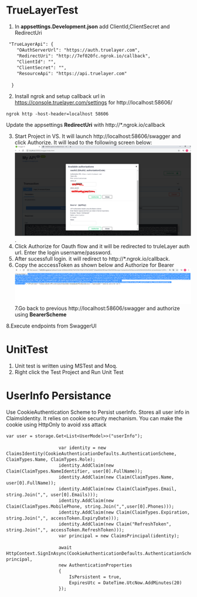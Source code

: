# TrueLayerTest

1. In  __appsettings.Development.json__  add ClientId,ClientSecret and RedirectUri
```
 "TrueLayerApi": {
    "OAuthServerUrl": "https://auth.truelayer.com",
    "RedirectUri": "http://7ef020fc.ngrok.io/callback",
    "ClientId": "",
    "ClientSecret": "",
    "ResourceApi": "https://api.truelayer.com"

  }
```
2. Install ngrok and  setup callback url in https://console.truelayer.com/settings for 
http://localhost:58606/ 
```
ngrok http -host-header=localhost 58606
```
Update the appsettings __RedirectUri__ with  http://*.ngrok.io/callback
 
3. Start Project in VS. It will launch http://localhost:58606/swagger  and click Authorize. It will lead to the following screen below:
![alt text](https://github.com/siddhant-gauchan/TrueLayerTest/blob/master/image/authorize.PNG "Authorize").
4. Click Authorize for Oauth flow and it will be redirected to truleLayer auth url. Enter the login username/password.
5. After sucessfull login. it will redirect to http://*.ngrok.io/callback. 
6. Copy the acccessToken as shown below and Authorize for Bearer 
  ![alt text](https://github.com/siddhant-gauchan/TrueLayerTest/blob/master/image/accesstoken.PNG "Access Token")
7.Go back to previous http://localhost:58606/swagger and authorize using __BearerScheme__ 

8.Execute endpoints from SwaggerUI   
  
# UnitTest
1. Unit test is written using MSTest and Moq.
2. Right click the Test Project and Run Unit Test

# UserInfo Persistance
Use CookieAuthentication Scheme to Persist userInfo. Stores all user info in ClaimsIdentity. It relies on cookie security mechanism.
You can make the cookie using HttpOnly to avoid xss attack

```
var user = storage.Get<List<UserModel>>("userInfo");
                    
                    var identity = new ClaimsIdentity(CookieAuthenticationDefaults.AuthenticationScheme, ClaimTypes.Name, ClaimTypes.Role);
                    identity.AddClaim(new Claim(ClaimTypes.NameIdentifier, user[0].FullName));
                    identity.AddClaim(new Claim(ClaimTypes.Name, user[0].FullName));
                    identity.AddClaim(new Claim(ClaimTypes.Email, string.Join(",", user[0].Emails)));
                    identity.AddClaim(new Claim(ClaimTypes.MobilePhone, string.Join(",",user[0].Phones)));
                    identity.AddClaim(new Claim(ClaimTypes.Expiration, string.Join(",", accessToken.ExpiryDate)));
                    identity.AddClaim(new Claim("RefreshToken", string.Join(",", accessToken.RefreshToken)));
                    var principal = new ClaimsPrincipal(identity);

                    await HttpContext.SignInAsync(CookieAuthenticationDefaults.AuthenticationScheme, principal, 
                    new AuthenticationProperties 
                    { 
                        IsPersistent = true, 
                        ExpiresUtc = DateTime.UtcNow.AddMinutes(20) 
                    });
```
